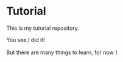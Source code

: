 # Tutorial

This is my tutorial repository.

You see,I did it!

But there are many things to learn, for now！
